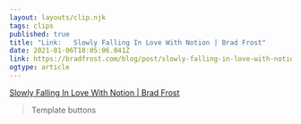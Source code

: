 ```yaml
---
layout: layouts/clip.njk 
tags: clips 
published: true 
title: "Link:   Slowly Falling In Love With Notion | Brad Frost" 
date: 2021-01-06T18:05:06.041Z 
link: https://bradfrost.com/blog/post/slowly-falling-in-love-with-notion/ 
ogtype: article 
---
```

[  Slowly Falling In Love With Notion | Brad Frost](https://bradfrost.com/blog/post/slowly-falling-in-love-with-notion/) 
> Template buttons